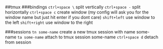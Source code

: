 ##tmux
###bindings
`ctrl+space \` split vertically
`ctrl+space -` split horizontally
`ctrl+space c` create window (my config will ask you for the window name but just hit enter if you dont care)
`shift+left` use window to the left
`shift+right` use window to the right

###sessions
`tn some-name` create a new tmux session with name some-name
`ta some-name` attach to tmux session some-name
`ctrl+space d` detach from session
